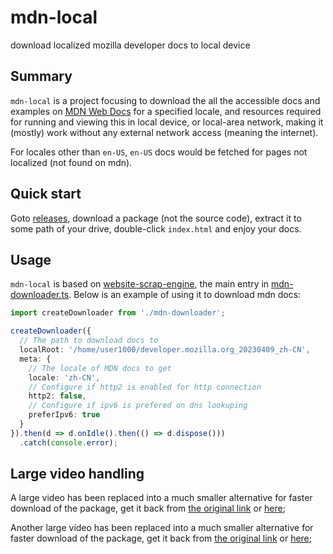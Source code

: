 # mdn-local
download localized mozilla developer docs to local device

## Summary

`mdn-local` is a project focusing to download the all the accessible docs and examples on [MDN Web Docs](https://developer.mozilla.org/) for a specified locale, and resources required for running and viewing this in local device, or local-area network, making it (mostly) work without any external network access (meaning the internet).

For locales other than `en-US`, `en-US` docs would be fetched for pages not localized (not found on mdn).

## Quick start

Goto [releases](https://github.com/website-local/mdn-local/releases), download a package (not the source code), extract it to some path of your drive, double-click `index.html` and enjoy your docs.

## Usage

`mdn-local` is based on [website-scrap-engine](https://github.com/website-local/website-scrap-engine), the main entry in [mdn-downloader.ts](https://github.com/website-local/mdn-local/blob/0.4.0/src/mdn/mdn-downloader.ts). Below is an example of using it to download mdn docs:

```typescript
import createDownloader from './mdn-downloader';

createDownloader({
  // The path to download docs to
  localRoot: '/home/user1000/developer.mozilla.org_20230409_zh-CN',
  meta: {
    // The locale of MDN docs to get
    locale: 'zh-CN',
    // Configure if http2 is enabled for http connection
    http2: false,
    // Configure if ipv6 is prefered on dns lookuping
    preferIpv6: true
  }
}).then(d => d.onIdle().then(() => d.dispose()))
  .catch(console.error);

```

## Large video handling

A large video has been replaced into a much smaller alternative for faster download of the package, get it back from [the original link](https://archive.org/download/BigBuckBunny_124/Content/big_buck_bunny_720p_surround.mp4) or [here](https://github.com/website-local/assets/releases/download/mdn-local/big_buck_bunny_720p_surround.mp4);

Another large video has been replaced into a much smaller alternative for faster download of the package, get it back from [the original link](https://archive.org/download/ElephantsDream/ed_hd.ogv) or [here](https://github.com/website-local/assets/releases/download/mdn-local/ed_hd.ogv);
